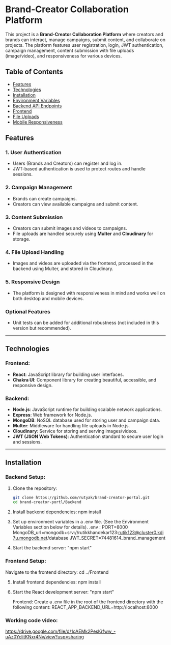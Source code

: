 # **Brand-Creator Collaboration Platform**

This project is a **Brand-Creator Collaboration Platform** where creators and brands can interact, manage campaigns, submit content, and collaborate on projects. The platform features user registration, login, JWT authentication, campaign management, content submission with file uploads (image/video), and responsiveness for various devices.

## **Table of Contents**

- [Features](#features)
- [Technologies](#technologies)
- [Installation](#installation)
- [Environment Variables](#environment-variables)
- [Backend API Endpoints](#backend-api-endpoints)
- [Frontend](#frontend)
- [File Uploads](#file-uploads)
- [Mobile Responsiveness](#mobile-responsiveness)

## **Features**

### **1. User Authentication**

- Users (Brands and Creators) can register and log in.
- JWT-based authentication is used to protect routes and handle sessions.

### **2. Campaign Management**

- Brands can create campaigns.
- Creators can view available campaigns and submit content.

### **3. Content Submission**

- Creators can submit images and videos to campaigns.
- File uploads are handled securely using **Multer** and **Cloudinary** for storage.

### **4. File Upload Handling**

- Images and videos are uploaded via the frontend, processed in the backend using Multer, and stored in Cloudinary.

### **5. Responsive Design**

- The platform is designed with responsiveness in mind and works well on both desktop and mobile devices.

### **Optional Features**

- Unit tests can be added for additional robustness (not included in this version but recommended).

---

## **Technologies**

### **Frontend:**

- **React**: JavaScript library for building user interfaces.
- **Chakra UI**: Component library for creating beautiful, accessible, and responsive design.

### **Backend:**

- **Node.js**: JavaScript runtime for building scalable network applications.
- **Express**: Web framework for Node.js.
- **MongoDB**: NoSQL database used for storing user and campaign data.
- **Multer**: Middleware for handling file uploads in Node.js.
- **Cloudinary**: Service for storing and serving images/videos.
- **JWT (JSON Web Tokens)**: Authentication standard to secure user login and sessions.

---

## **Installation**

### **Backend Setup:**

1. Clone the repository:

   ```bash
   git clone https://github.com/rutyak/brand-creator-portal.git
   cd brand-creator-portl/Backend
   ```

2. Install backend dependencies:
   npm install

3. Set up environment variables in a .env file. (See the Environment Variables section below for details).
   .env : 
   PORT=8000
   MongoDB_url=mongodb+srv://rutikkhandekar123:rutik123@cluster0.kdj7u.mongodb.net/database
   JWT_SECRET=74481614_brand_management


4. Start the backend server:
   "npm start"


### **Frontend Setup:**

   Navigate to the frontend directory:
   cd ../Frontend

5. Install frontend dependencies:
    npm install

6. Start the React development server:
   "npm start"

   Frontend:
   Create a .env file in the root of the frontend directory with the following content:
   REACT_APP_BACKEND_URL=http://localhost:8000


### **Working code video:**

https://drive.google.com/file/d/1oAEMk2PeslGfww_-uAz0YclitKNxr4Nv/view?usp=sharing